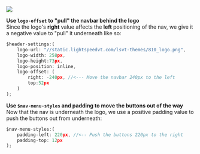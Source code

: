 <img src="../img/inline-navbar-behind.png"/>

**Use `logo-offset` to "pull" the navbar behind the logo**  
Since the logo's **right** value affects the **left** positioning of the nav, we give it a negative value to "pull" it underneath like so:

```js
$header-settings:(
    logo-url: "//static.lightspeedvt.com/lsvt-themes/810_logo.png",
    logo-width: 258px,
    logo-height:73px,
    logo-position: inline,
    logo-offset: (
        right: -240px, //<--- Move the navbar 240px to the left
        top:52px
    )
);
```

**Use `$nav-menu-styles` and padding to move the buttons out of the way**  
Now that the nav is underneath the logo, we use a positive padding value to push the buttons out from underneath:

```js
$nav-menu-styles:(
    padding-left: 220px, //<-- Push the buttons 220px to the right
    padding-top: 12px
);
```
